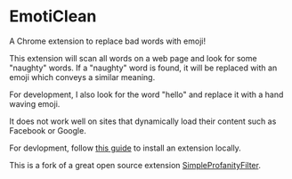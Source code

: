 # EmotiClean

A Chrome extension to replace bad words with emoji!

This extension will scan all words on a web page and look for some "naughty" words. If a "naughty" word is found, it will be replaced with an emoji which conveys a similar meaning.

For development, I also look for the word "hello" and replace it with a hand waving emoji.

It does not work well on sites that dynamically load their content such as Facebook or Google.

For devlopment, follow [this guide](https://developer.chrome.com/extensions/getstarted#unpacked) to install an extension locally.

This is a fork of a great open source extension [SimpleProfanityFilter](https://code.google.com/p/simpleprofanityfilter/).
